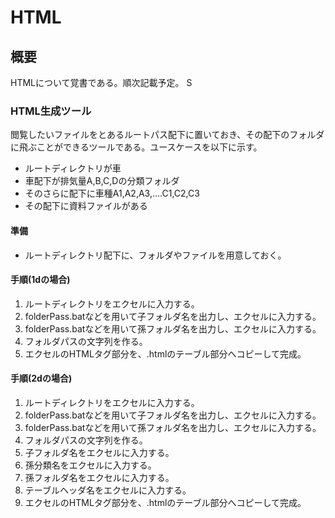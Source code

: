 
# HTML

## 概要
HTMLについて覚書である。順次記載予定。  S

### HTML生成ツール
閲覧したいファイルをとあるルートパス配下に置いておき、その配下のフォルダに飛ぶことができるツールである。ユースケースを以下に示す。  
- ルートディレクトリが車  
- 車配下が排気量A,B,C,Dの分類フォルダ  
- そのさらに配下に車種A1,A2,A3,....C1,C2,C3  
- その配下に資料ファイルがある    

#### 準備
- ルートディレクトリ配下に、フォルダやファイルを用意しておく。  

#### 手順(1dの場合)
1. ルートディレクトリをエクセルに入力する。  
1. folderPass.batなどを用いて子フォルダ名を出力し、エクセルに入力する。  
1. folderPass.batなどを用いて孫フォルダ名を出力し、エクセルに入力する。  
1. フォルダパスの文字列を作る。  
1. エクセルのHTMLタグ部分を、.htmlのテーブル部分へコピーして完成。  

#### 手順(2dの場合)
1. ルートディレクトリをエクセルに入力する。  
1. folderPass.batなどを用いて子フォルダ名を出力し、エクセルに入力する。  
1. folderPass.batなどを用いて孫フォルダ名を出力し、エクセルに入力する。  
1. フォルダパスの文字列を作る。  
1. 子フォルダ名をエクセルに入力する。  
1. 孫分類名をエクセルに入力する。  
1. 孫フォルダ名をエクセルに入力する。  
1. テーブルヘッダ名をエクセルに入力する。  
1. エクセルのHTMLタグ部分を、.htmlのテーブル部分へコピーして完成。  

